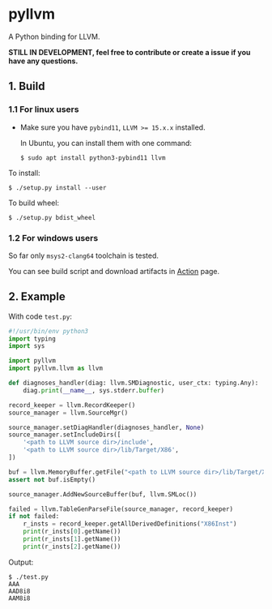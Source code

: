 # pyllvm

A Python binding for LLVM.

__STILL IN DEVELOPMENT, feel free to contribute or create a issue if you have any questions.__

## 1. Build

### 1.1 For linux users

* Make sure you have `pybind11`, `LLVM >= 15.x.x` installed.

  In Ubuntu, you can install them with one command:
  ```shell
  $ sudo apt install python3-pybind11 llvm
  ```

To install:

```shell
$ ./setup.py install --user
```

To build wheel:

```shell
$ ./setup.py bdist_wheel
```

### 1.2 For windows users

So far only `msys2-clang64` toolchain is tested.

You can see build script and download artifacts in [Action](https://github.com/HyperSine/pyllvm/actions) page.

## 2. Example

With code `test.py`:

```py
#!/usr/bin/env python3
import typing
import sys

import pyllvm
import pyllvm.llvm as llvm

def diagnoses_handler(diag: llvm.SMDiagnostic, user_ctx: typing.Any):
    diag.print(__name__, sys.stderr.buffer)

record_keeper = llvm.RecordKeeper()
source_manager = llvm.SourceMgr()

source_manager.setDiagHandler(diagnoses_handler, None)
source_manager.setIncludeDirs([
    '<path to LLVM source dir>/include',
    '<path to LLVM source dir>/lib/Target/X86',
])

buf = llvm.MemoryBuffer.getFile("<path to LLVM source dir>/lib/Target/X86/X86.td", True)
assert not buf.isEmpty()

source_manager.AddNewSourceBuffer(buf, llvm.SMLoc())

failed = llvm.TableGenParseFile(source_manager, record_keeper)
if not failed:
    r_insts = record_keeper.getAllDerivedDefinitions("X86Inst")
    print(r_insts[0].getName())
    print(r_insts[1].getName())
    print(r_insts[2].getName())
```

Output:

```
$ ./test.py
AAA
AAD8i8
AAM8i8
```
